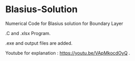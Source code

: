 # Blasius-Solution
Numerical Code for Blasius solution for Boundary Layer

.C and .xlsx Program.

.exe and output files are added.

Youtube for explanation :
   https://youtu.be/VApMkocdOyQ
.

